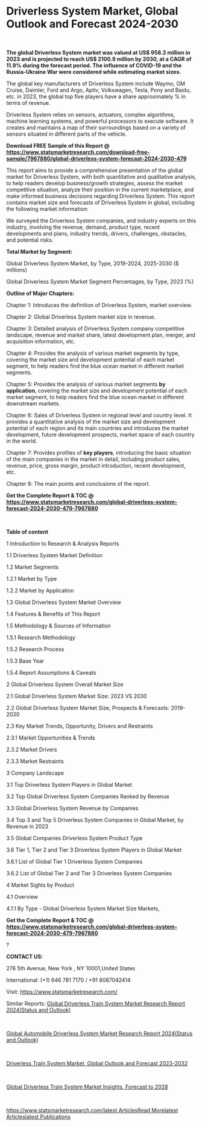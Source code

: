 <h1>Driverless System Market, Global Outlook and Forecast 2024-2030</h1><br/><p><strong>The global Driverless System market was valued at US$ 958.3 million in 2023 and is projected to reach US$ 2100.9 million by 2030, at a <strong>CAGR</strong> of 11.9% during the forecast period. The influence of COVID-19 and the Russia-Ukraine War were considered while estimating market sizes.</strong></p>
 
 
 
 <p>The global key manufacturers of Driverless System include Waymo, GM Cruise, Daimler, Ford and Argo, Aptiv, Volkswagen, Tesla, Pony and Baidu, etc. in 2023, the global top five players have a share approximately % in terms of revenue.</p>
 
 
 
 <p>Driverless System relies on sensors, actuators, complex algorithms, machine learning systems, and powerful processors to execute software. It creates and maintains a map of their surroundings based on a variety of sensors situated in different parts of the vehicle.</p>
 
 
 
 <p><strong>Download FREE Sample of this Report @ <a href="https://www.statsmarketresearch.com/download-free-sample/7967880/global-driverless-system-forecast-2024-2030-479">https://www.statsmarketresearch.com/download-free-sample/7967880/global-driverless-system-forecast-2024-2030-479</a></strong></p>
 
 
 
 <p>This report aims to provide a comprehensive presentation of the global market for Driverless System, with both quantitative and qualitative analysis, to help readers develop business/growth strategies, assess the market competitive situation, analyze their position in the current marketplace, and make informed business decisions regarding Driverless System. This report contains market size and forecasts of Driverless System in global, including the following market information:</p>
 
 
 
 <p>We surveyed the Driverless System companies, and industry experts on this industry, involving the revenue, demand, product type, recent developments and plans, industry trends, drivers, challenges, obstacles, and potential risks.</p>
 
 
 
 <p><strong>Total Market by Segment:</strong></p>
 
 
 
 <p>Global Driverless System Market, by Type, 2019-2024, 2025-2030 ($ millions)</p>
 
 
 
 <p>Global Driverless System Market Segment Percentages, by Type, 2023 (%)</p>
 
 
 
 <p><strong>Outline of Major Chapters:</strong></p>
 
 
 
 <p>Chapter 1: Introduces the definition of Driverless System, market overview.</p>
 
 
 
 <p>Chapter 2: Global Driverless System market size in revenue.</p>
 
 
 
 <p>Chapter 3: Detailed analysis of Driverless System company competitive landscape, revenue and market share, latest development plan, merger, and acquisition information, etc.</p>
 
 
 
 <p>Chapter 4: Provides the analysis of various market segments by type, covering the market size and development potential of each market segment, to help readers find the blue ocean market in different market segments.</p>
 
 
 
 <p>Chapter 5: Provides the analysis of various market segments <strong>by application</strong>, covering the market size and development potential of each market segment, to help readers find the blue ocean market in different downstream markets.</p>
 
 
 
 <p>Chapter 6: Sales of Driverless System in regional level and country level. It provides a quantitative analysis of the market size and development potential of each region and its main countries and introduces the market development, future development prospects, market space of each country in the world.</p>
 
 
 
 <p>Chapter 7: Provides profiles of <strong>key players</strong>, introducing the basic situation of the main companies in the market in detail, including product sales, revenue, price, gross margin, product introduction, recent development, etc.</p>
 
 
 
 <p>Chapter 8: The main points and conclusions of the report.</p>
 
 
 
 <div><b>Get the Complete Report & TOC @ <a href="https://www.statsmarketresearch.com/global-driverless-system-forecast-2024-2030-479-7967880">https://www.statsmarketresearch.com/global-driverless-system-forecast-2024-2030-479-7967880</a></b></div>
 
 
 
 <p><br />
 
 <b>Table of content</b></p>
 
 
 
 <p>1 Introduction to Research & Analysis Reports<br />
 
 1.1 Driverless System Market Definition<br />
 
 1.2 Market Segments<br />
 
 1.2.1 Market by Type<br />
 
 1.2.2 Market by Application<br />
 
 1.3 Global Driverless System Market Overview<br />
 
 1.4 Features & Benefits of This Report<br />
 
 1.5 Methodology & Sources of Information<br />
 
 1.5.1 Research Methodology<br />
 
 1.5.2 Research Process<br />
 
 1.5.3 Base Year<br />
 
 1.5.4 Report Assumptions & Caveats<br />
 
 2 Global Driverless System Overall Market Size<br />
 
 2.1 Global Driverless System Market Size: 2023 VS 2030<br />
 
 2.2 Global Driverless System Market Size, Prospects & Forecasts: 2019-2030<br />
 
 2.3 Key Market Trends, Opportunity, Drivers and Restraints<br />
 
 2.3.1 Market Opportunities & Trends<br />
 
 2.3.2 Market Drivers<br />
 
 2.3.3 Market Restraints<br />
 
 3 Company Landscape<br />
 
 3.1 Top Driverless System Players in Global Market<br />
 
 3.2 Top Global Driverless System Companies Ranked by Revenue<br />
 
 3.3 Global Driverless System Revenue by Companies<br />
 
 3.4 Top 3 and Top 5 Driverless System Companies in Global Market, by Revenue in 2023<br />
 
 3.5 Global Companies Driverless System Product Type<br />
 
 3.6 Tier 1, Tier 2 and Tier 3 Driverless System Players in Global Market<br />
 
 3.6.1 List of Global Tier 1 Driverless System Companies<br />
 
 3.6.2 List of Global Tier 2 and Tier 3 Driverless System Companies<br />
 
 4 Market Sights by Product<br />
 
 4.1 Overview<br />
 
 4.1.1 By Type - Global Driverless System Market Size Markets,</p>
 
 
 
 <div><b>Get the Complete Report & TOC @ <a href="https://www.statsmarketresearch.com/global-driverless-system-forecast-2024-2030-479-7967880">https://www.statsmarketresearch.com/global-driverless-system-forecast-2024-2030-479-7967880</a></b></div>
 
 
 
 <p>? </p>
 
 
 
 <p><b>CONTACT US:</b><br />
 
 276 5th Avenue, New York , NY 10001,United States<br />
 
 International: (+1) 646 781 7170 / +91 8087042414<br />
 
 Visit: <a href="https://www.statsmarketresearch.com/">https://www.statsmarketresearch.com/</a><br />
 
 Similar Reports: <a href="https://www.statsmarketresearch.com/global-driverless-system-forecast-2024-2030-479-7967880">Global Driverless Train System Market Research Report 2024(Status and Outlook)</a><br />
 
 <br />
 
 <a href="https://www.statsmarketresearch.com/global-driverless-system-forecast-2024-2030-479-7967880">Global Automobile Driverless System Market Research Report 2024(Status and Outlook)</a><br />
 
 <br />
 
 <a href="https://www.statsmarketresearch.com/global-driverless-system-forecast-2024-2030-479-7967880">Driverless Train System Market, Global Outlook and Forecast 2023-2032</a><br />
 
 <br />
 
 <a href="https://www.statsmarketresearch.com/global-driverless-system-forecast-2024-2030-479-7967880">Global Driverless Train System Market Insights, Forecast to 2028</a><br />
 
 <br />
 
 <a href="https://gyeongbokgung.com">https://www.statsmarketresearch.com/</a><a href="https://hallyeomaritime.com">latest Articles</a><a href="https://jingwansa.com">Read More</a><a href="https://nguoiviet.jp/">latest Articles</a><a href="https://www.intelmarketresearch.com/">latest Publications</a></p>